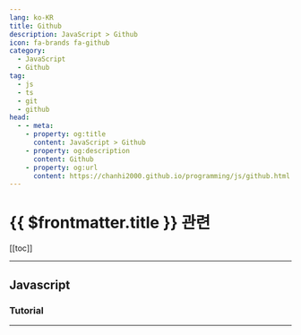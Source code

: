 ```yaml
---
lang: ko-KR
title: Github
description: JavaScript > Github
icon: fa-brands fa-github
category:
  - JavaScript
  - Github
tag: 
  - js
  - ts
  - git
  - github
head:
  - - meta:
    - property: og:title
      content: JavaScript > Github
    - property: og:description
      content: Github
    - property: og:url
      content: https://chanhi2000.github.io/programming/js/github.html
---
```


# {{ $frontmatter.title }} 관련

[[toc]]

---

## Javascript

<MyGithubItems jsonName="lang-js" />

### Tutorial

<MyGithubItems jsonName="lang-js-tut" />


---

<TagLinks />